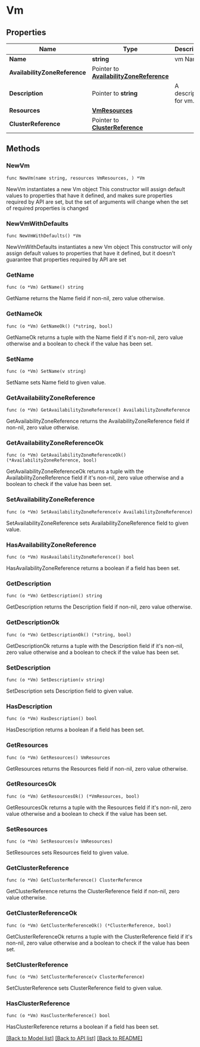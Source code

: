 # Vm

## Properties

Name | Type | Description | Notes
------------ | ------------- | ------------- | -------------
**Name** | **string** | vm Name. | 
**AvailabilityZoneReference** | Pointer to [**AvailabilityZoneReference**](AvailabilityZoneReference.md) |  | [optional] 
**Description** | Pointer to **string** | A description for vm. | [optional] 
**Resources** | [**VmResources**](VmResources.md) |  | 
**ClusterReference** | Pointer to [**ClusterReference**](ClusterReference.md) |  | [optional] 

## Methods

### NewVm

`func NewVm(name string, resources VmResources, ) *Vm`

NewVm instantiates a new Vm object
This constructor will assign default values to properties that have it defined,
and makes sure properties required by API are set, but the set of arguments
will change when the set of required properties is changed

### NewVmWithDefaults

`func NewVmWithDefaults() *Vm`

NewVmWithDefaults instantiates a new Vm object
This constructor will only assign default values to properties that have it defined,
but it doesn't guarantee that properties required by API are set

### GetName

`func (o *Vm) GetName() string`

GetName returns the Name field if non-nil, zero value otherwise.

### GetNameOk

`func (o *Vm) GetNameOk() (*string, bool)`

GetNameOk returns a tuple with the Name field if it's non-nil, zero value otherwise
and a boolean to check if the value has been set.

### SetName

`func (o *Vm) SetName(v string)`

SetName sets Name field to given value.


### GetAvailabilityZoneReference

`func (o *Vm) GetAvailabilityZoneReference() AvailabilityZoneReference`

GetAvailabilityZoneReference returns the AvailabilityZoneReference field if non-nil, zero value otherwise.

### GetAvailabilityZoneReferenceOk

`func (o *Vm) GetAvailabilityZoneReferenceOk() (*AvailabilityZoneReference, bool)`

GetAvailabilityZoneReferenceOk returns a tuple with the AvailabilityZoneReference field if it's non-nil, zero value otherwise
and a boolean to check if the value has been set.

### SetAvailabilityZoneReference

`func (o *Vm) SetAvailabilityZoneReference(v AvailabilityZoneReference)`

SetAvailabilityZoneReference sets AvailabilityZoneReference field to given value.

### HasAvailabilityZoneReference

`func (o *Vm) HasAvailabilityZoneReference() bool`

HasAvailabilityZoneReference returns a boolean if a field has been set.

### GetDescription

`func (o *Vm) GetDescription() string`

GetDescription returns the Description field if non-nil, zero value otherwise.

### GetDescriptionOk

`func (o *Vm) GetDescriptionOk() (*string, bool)`

GetDescriptionOk returns a tuple with the Description field if it's non-nil, zero value otherwise
and a boolean to check if the value has been set.

### SetDescription

`func (o *Vm) SetDescription(v string)`

SetDescription sets Description field to given value.

### HasDescription

`func (o *Vm) HasDescription() bool`

HasDescription returns a boolean if a field has been set.

### GetResources

`func (o *Vm) GetResources() VmResources`

GetResources returns the Resources field if non-nil, zero value otherwise.

### GetResourcesOk

`func (o *Vm) GetResourcesOk() (*VmResources, bool)`

GetResourcesOk returns a tuple with the Resources field if it's non-nil, zero value otherwise
and a boolean to check if the value has been set.

### SetResources

`func (o *Vm) SetResources(v VmResources)`

SetResources sets Resources field to given value.


### GetClusterReference

`func (o *Vm) GetClusterReference() ClusterReference`

GetClusterReference returns the ClusterReference field if non-nil, zero value otherwise.

### GetClusterReferenceOk

`func (o *Vm) GetClusterReferenceOk() (*ClusterReference, bool)`

GetClusterReferenceOk returns a tuple with the ClusterReference field if it's non-nil, zero value otherwise
and a boolean to check if the value has been set.

### SetClusterReference

`func (o *Vm) SetClusterReference(v ClusterReference)`

SetClusterReference sets ClusterReference field to given value.

### HasClusterReference

`func (o *Vm) HasClusterReference() bool`

HasClusterReference returns a boolean if a field has been set.


[[Back to Model list]](../README.md#documentation-for-models) [[Back to API list]](../README.md#documentation-for-api-endpoints) [[Back to README]](../README.md)


